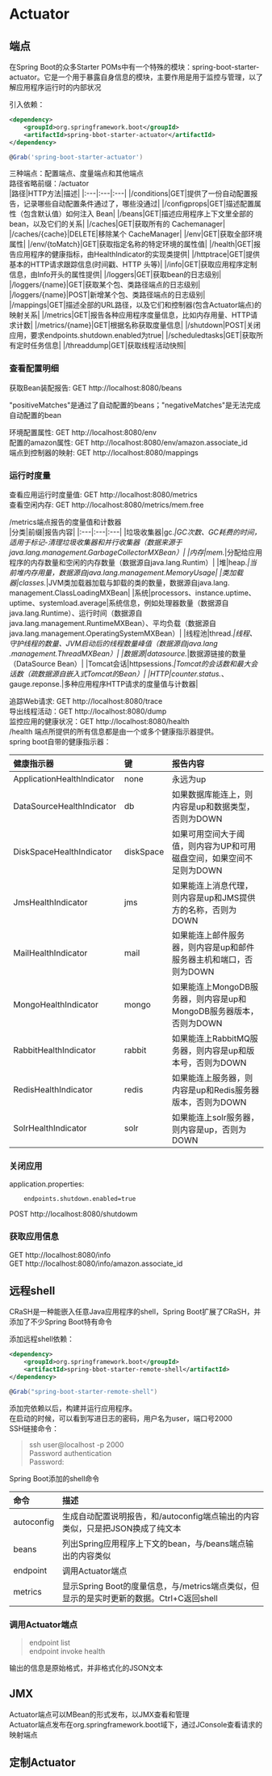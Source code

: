# Actuator

## 端点

在Spring Boot的众多Starter POMs中有一个特殊的模块：spring-boot-starter-actuator。它是一个用于暴露自身信息的模块，主要作用是用于监控与管理，以了解应用程序运行时的内部状况  

引入依赖：

```xml
<dependency>
    <groupId>org.springframework.boot</groupId>
    <artifactId>spring-bbot-starter-actuator</artifactId>
</dependency>
```

```groovy
@Grab('spring-boot-starter-actuator')
```

三种端点：配置端点、度量端点和其他端点  
路径省略前缀：/actuator  
|路径|HTTP方法|描述|
|:---|:---|:---|
|/conditions|GET|提供了一份自动配置报告，记录哪些自动配置条件通过了，哪些没通过|
|/configprops|GET|描述配置属性（包含默认值）如何注入 Bean|
|/beans|GET|描述应用程序上下文里全部的bean，以及它们的关系|
|/caches|GET|获取所有的 Cachemanager|
|/caches/{cache}|DELETE|移除某个 CacheManager|
|/env|GET|获取全部环境属性|
|/env/{toMatch}|GET|获取指定名称的特定环境的属性值|
|/health|GET|报告应用程序的健康指标，由HealthIndicator的实现类提供|
|/httptrace|GET|提供基本的HTTP请求跟踪信息(时间戳、HTTP 头等)|
|/info|GET|获取应用程序定制信息，由Info开头的属性提供|
|/loggers|GET|获取bean的日志级别|
|/loggers/{name}|GET|获取某个包、类路径端点的日志级别|
|/loggers/{name}|POST|新增某个包、类路径端点的日志级别|
|/mappings|GET|描述全部的URL路径，以及它们和控制器(包含Actuator端点)的映射关系|
|/metrics|GET|报告各种应用程序度量信息，比如内存用量、HTTP请求计数|
|/metrics/{name}|GET|根据名称获取度量信息|
|/shutdown|POST|关闭应用，要求endpoints.shutdown.enabled为true|
|/scheduledtasks|GET|获取所有定时任务信息|
|/threaddump|GET|获取线程活动快照|

### 查看配置明细

获取Bean装配报告: GET http://localhost:8080/beans  

"positiveMatches"是通过了自动配置的beans；"negativeMatches"是无法完成自动配置的bean  

环境配置属性: GET http://localhost:8080/env  
配置的amazon属性: GET http://localhost:8080/env/amazon.associate_id  
端点到控制器的映射: GET http://localhost:8080/mappings  

### 运行时度量

查看应用运行时度量值: GET http://localhost:8080/metrics  
查看空闲内存: GET http://localhost:8080/metrics/mem.free  

/metrics端点报告的度量值和计数器  
|分类|前缀|报告内容|
|:---|:---|:---|
|垃圾收集器|gc.*|GC次数、GC耗费的时间，适用于标记-清理垃圾收集器和并行收集器（数据来源于java.lang.management.GarbageCollectorMXBean）|
|内存|mem.*|分配给应用程序的内存数量和空闲的内存数量（数据源自java.lang.Runtim）|
|堆|heap.*|当前堆内存用量，数据源自java.lang.management.MemoryUsage|
|类加载器|classes.*|JVM类加载器加载与卸载的类的数量，数据源自java.lang. management.ClassLoadingMXBean|
|系统|processors、instance.uptime、uptime、systemload.average|系统信息，例如处理器数量（数据源自java.lang.Runtime）、运行时间（数据源自java.lang.management.RuntimeMXBean）、平均负载（数据源自java.lang.management.OperatingSystemMXBean）|
|线程池|thread.*|线程、守护线程的数量、JVM启动后的线程数量峰值（数据源自java.lang .management.ThreadMXBean）|
|数据源|datasource.*|数据源链接的数量（DataSource Bean）|
|Tomcat会话|httpsessions.*|Tomcat的会话数和最大会话数（疏数据源自嵌入式Tomcat的Bean）|
|HTTP|counter.status.*、gauge.reponse.|多种应用程序HTTP请求的度量值与计数器|

追踪Web请求: GET http://localhost:8080/trace  
导出线程活动：GET http://localhost:8080/dump  
监控应用的健康状况：GET http://localhost:8080/health  
/health 端点所提供的所有信息都是由一个或多个健康指示器提供。  
spring boot自带的健康指示器：

|健康指示器|键|报告内容|
|:---|:---|:---|
|ApplicationHealthIndicator|none|永远为up|
|DataSourceHealthIndicator|db|如果数据库能连上，则内容是up和数据类型，否则为DOWN|
|DiskSpaceHealthIndicator|diskSpace|如果可用空间大于阈值，则内容为UP和可用磁盘空间，如果空间不足则为DOWN|
|JmsHealthIndicator|jms|如果能连上消息代理，则内容是up和JMS提供方的名称，否则为DOWN|
|MailHealthIndicator|mail|如果能连上邮件服务器，则内容是up和邮件服务器主机和端口，否则为DOWN|
|MongoHealthIndicator|mongo|如果能连上MongoDB服务器，则内容是up和MongoDB服务器版本，否则为DOWN|
|RabbitHealthIndicator|rabbit|如果能连上RabbitMQ服务器，则内容是up和版本号，否则为DOWN|
|RedisHealthIndicator|redis|如果能连上服务器，则内容是up和Redis服务器版本，否则为DOWN|
|SolrHealthIndicator|solr|如果能连上solr服务器，则内容是up，否则为DOWN|

### 关闭应用

application.properties:  

```text
    endpoints.shutdown.enabled=true
```

POST http://localhost:8080/shutdowm  

### 获取应用信息

GET http://localhost:8080/info  
GET http://localhost:8080/info/amazon.associate_id  

## 远程shell

CRaSH是一种能嵌入任意Java应用程序的shell，Spring Boot扩展了CRaSH，并添加了不少Spring Boot特有命令  

添加远程shell依赖：

```xml
<dependency>
    <groupId>org.springframework.boot</groupId>
    <artifactId>spring-bbot-starter-remote-shell</artifactId>
</dependency>
```

```groovy
@Grab("spring-boot-starter-remote-shell")
```

添加完依赖以后，构建并运行应用程序。  
在启动的时候，可以看到写进日志的密码，用户名为user，端口号2000  
SSH链接命令：
> ssh user@localhost -p 2000  
> Password authentication  
> Password:  

Spring Boot添加的shell命令  

|命令|描述|
|:---|:---|
|autoconfig|生成自动配置说明报告，和/autoconfig端点输出的内容类似，只是把JSON换成了纯文本|
|beans|列出Spring应用程序上下文的bean，与/beans端点输出的内容类似|
|endpoint|调用Actuator端点|
|metrics|显示Spring Boot的度量信息，与/metrics端点类似，但显示的是实时更新的数据。Ctrl+C返回shell|

### 调用Actuator端点

> endpoint list  
> endpoint invoke health  

输出的信息是原始格式，并非格式化的JSON文本  

## JMX

Actuator端点可以MBean的形式发布，以JMX查看和管理  
Actuator端点发布在org.springframework.boot域下，通过JConsole查看请求的映射端点  

## 定制Actuator
